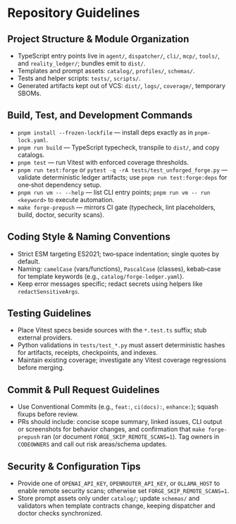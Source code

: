 # Repository Guidelines

## Project Structure & Module Organization
- TypeScript entry points live in `agent/`, `dispatcher/`, `cli/`, `mcp/`, `tools/`, and `reality_ledger/`; bundles emit to `dist/`.
- Templates and prompt assets: `catalog/`, `profiles/`, `schemas/`.
- Tests and helper scripts: `tests/`, `scripts/`.
- Generated artifacts kept out of VCS: `dist/`, `logs/`, `coverage/`, temporary SBOMs.

## Build, Test, and Development Commands
- `pnpm install --frozen-lockfile` — install deps exactly as in `pnpm-lock.yaml`.
- `pnpm run build` — TypeScript typecheck, transpile to `dist/`, and copy catalogs.
- `pnpm test` — run Vitest with enforced coverage thresholds.
- `pnpm run test:forge` or `pytest -q -rA tests/test_unforged_forge.py` — validate deterministic ledger artifacts; use `pnpm run test:forge:deps` for one‑shot dependency setup.
- `pnpm run vm -- --help` — list CLI entry points; `pnpm run vm -- run <keyword>` to execute automation.
- `make forge-prepush` — mirrors CI gate (typecheck, lint placeholders, build, doctor, security scans).

## Coding Style & Naming Conventions
- Strict ESM targeting ES2021; two‑space indentation; single quotes by default.
- Naming: `camelCase` (vars/functions), `PascalCase` (classes), kebab‑case for template keywords (e.g., `catalog/forge-ledger.yaml`).
- Keep error messages specific; redact secrets using helpers like `redactSensitiveArgs`.

## Testing Guidelines
- Place Vitest specs beside sources with the `*.test.ts` suffix; stub external providers.
- Python validations in `tests/test_*.py` must assert deterministic hashes for artifacts, receipts, checkpoints, and indexes.
- Maintain existing coverage; investigate any Vitest coverage regressions before merging.

## Commit & Pull Request Guidelines
- Use Conventional Commits (e.g., `feat:`, `ci(docs):`, `enhance:`); squash fixups before review.
- PRs should include: concise scope summary, linked issues, CLI output or screenshots for behavior changes, and confirmation that `make forge-prepush` ran (or document `FORGE_SKIP_REMOTE_SCANS=1`). Tag owners in `CODEOWNERS` and call out risk areas/schema updates.

## Security & Configuration Tips
- Provide one of `OPENAI_API_KEY`, `OPENROUTER_API_KEY`, or `OLLAMA_HOST` to enable remote security scans; otherwise set `FORGE_SKIP_REMOTE_SCANS=1`.
- Store prompt assets only under `catalog/`; update `schemas/` and validators when template contracts change, keeping dispatcher and doctor checks synchronized.

